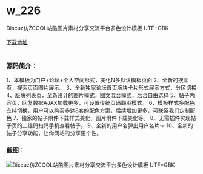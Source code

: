 # w_226
Discuz仿ZCOOL站酷图片素材分享交流平台多色设计模板 UTF+GBK
<br/></br>
[下载地址](https://www.uuid2.com/226.html "下载地址")
<br/></br>
<h3>源码简介：</h3>
<p>1、本模板为门户+论坛+个人空间形式，美化N多默认模板页面
2、全新的搜索页，搜索页面图片展示。
3、全新独家论坛首页版块卡片形式展示方式，分区切换
4、版块列表页，全新设计的图片模式，图文混合模式，后台自由选择
5、帖子内容页，回复数据AJAX加载更多，可设置传统页码翻页模式。
6、模板样式多配色支持切换，用户可以购买多达8套的配色方案，后续增加更多，可联系我们定制配色
7、独家的帖子附件下载样式美化，图片附件下载美化等。
8、无需插件实现帖子页的二维码扫码手机查看帖子。
9、全新的用户名弹出用户名片卡
10、全新的帖子分享功能，让你网站的分享更个性。<p>
<h3>截图：</h3>
<img src="https://www.uuid2.com/wp-content/uploads/img/202105/8120a14106.jpg" alt="Discuz仿ZCOOL站酷图片素材分享交流平台多色设计模板 UTF+GBK">
